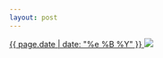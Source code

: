 ```yaml
---
layout: post
---
```


<p>
  <a href="/210">
    <time>{{ page.date | date: "%e %B %Y" }}</time>
    <img src="https://s3.amazonaws.com/life.aaronjgreenberg.com/210.jpg">
  </a>
  
</p>
